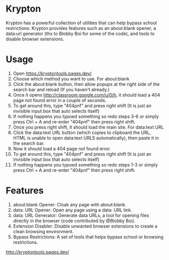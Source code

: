 # Krypton
Krypton has a powerful collection of utilities that can help bypass school restrictions. Krypton provides features such as an about:blank opener, a data:url generator (thx to Blobby Boi for some of the code), and tools to disable browser extensions.

# Usage
1. Open https://kryptontools.pages.dev/.
2. Choose which method you want to use.
   For about:blank
1. Click the about:blank button, then allow popups at the right side of the search bar and reload (If you haven't already.)
2. Once it opens http://classroom.google.com/u/0/h, it should load a 404 page not found error in a couple of seconds.
3. To get around this, type "404pnf" and press right shift (It is just an invisible input box that auto selects itself)
4. If nothing happens you typoed something so redo steps 3-6 or simply press Ctrl + A and re-enter "404pnf" then press right shift.
5. Once you press right shift, it should load the main site.
   For data:text URL
1. Click the data:text URL button (which copies to clipboard the URL, HTML is unable to open data:text URLS automatically), then paste it in the search bar.
2. Now it should load a 404 page not found error.
3. To get around this, type "404pnf" and press right shift (It is just an invisible input box that auto selects itself)
4. If nothing happens you typoed something so redo steps 1-3 or simply press Ctrl + A and re-enter "404pnf" then press right shift.

# Features
1. about:blank Opener: Cloak any page with about:blank.
2. data: URL Opener: Open any page using a data: URL link.
3. data: URL Generator: Generate data URLs, a tool for opening files directly in the browser (code contributed by @Blobby Boi).
4. Extension Disabler: Disable unwanted browser extensions to create a clean browsing environment.
5. Bypass Restrictions: A set of tools that helps bypass school or browsing restrictions.

http://kryptontools.pages.dev/
